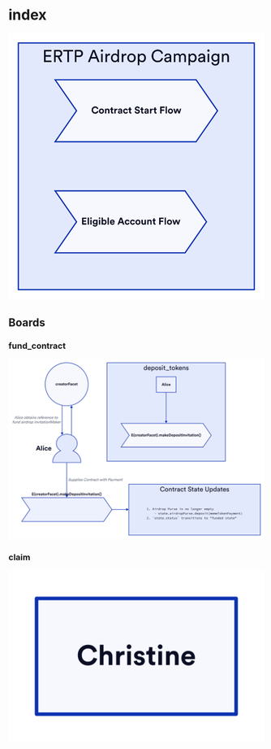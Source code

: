 index
==============

<img src="./index.png" />

Boards
--------------

### fund_contract
<img src="./fund_contract.png" />

### claim
<img src="./claim.png" />

